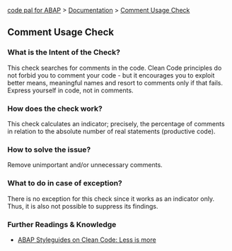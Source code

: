 [code pal for ABAP](../../README.md) > [Documentation](../check_documentation.md) > [Comment Usage Check](comment-usage.md)

## Comment Usage Check

### What is the Intent of the Check?

This check searches for comments in the code. Clean Code principles do not forbid you to comment your code - but it encourages you to exploit better means, meaningful names and resort to comments only if that fails. Express yourself in code, not in comments.

### How does the check work?

This check calculates an indicator; precisely, the percentage of comments in relation to the absolute number of real statements (productive code).

### How to solve the issue?

Remove unimportant and/or unnecessary comments.

### What to do in case of exception?

There is no exception for this check since it works as an indicator only. Thus, it is also not possible to suppress its findings.

### Further Readings & Knowledge

* [ABAP Styleguides on Clean Code: Less is more](https://github.com/SAP/styleguides/blob/master/clean-abap/CleanABAP.md#express-yourself-in-code-not-in-comments)
